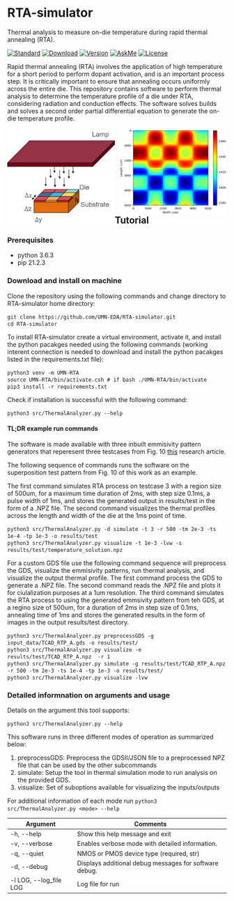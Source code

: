 # RTA-simulator
Thermal analysis to measure on-die temperature during rapid thermal annealing (RTA).

[![Standard](https://img.shields.io/badge/python-3.6-blue)](https://commons.wikimedia.org/wiki/File:Blue_Python_3.6_Shield_Badge.svg)
[![Download](https://img.shields.io/badge/Download-here-red)](https://github.com/UMN-EDA/RTA-simulator/archive/refs/heads/main.zip)
[![Version](https://img.shields.io/badge/version-1.0-green)](https://github.com/UMN-EDA/RTA-simulator)
[![AskMe](https://img.shields.io/badge/ask-me-yellow)](https://github.com/UMN-EDA/RTA-simulator/issues)
[![License](https://img.shields.io/badge/License-BSD%203--Clause-blue.svg)](https://opensource.org/licenses/BSD-3-Clause)

Rapid thermal annealing (RTA) involves the application of high temperature
for a short period to perform dopant activation, and is an important process
step. It is critically important to ensure that annealing occurs uniformly across
the entire die. This repository contains software to perform thermal analysis to determine the temperature profile of a die under RTA, considering radiation and conduction effects. The software solves builds and solves a second order partial differential equation to generate the on-die temperature profile.

<img align = "left" width="49%" src="lamp-and-die.png">
<img align = "right" width="49%" src="example-thermal-profile.png">

## Tutorial

### Prerequisites
+ python 3.6.3
+ pip 21.2.3

### Download and install on machine
Clone the repository using the following commands and change directory to RTA-simulator home directory:

```
git clone https://github.com/UMN-EDA/RTA-simulator.git
cd RTA-simulator
```

To install RTA-simulator create a virtual environment, activate it, and install the python pacakges needed using the following commands (working interent connection is needed to download and install the python pacakges listed in the requirements.txt file):

```
python3 venv -m UMN-RTA
source UMN-RTA/bin/activate.csh # if bash ./UMN-RTA/bin/activate
pip3 install -r requirements.txt
```

Check if installation is successful with the following command:
```
python3 src/ThermalAnalyzer.py --help
```

#### TL;DR example run commands
The software is made available with three inbuilt emmisivity pattern generators that reperesent three testcases from Fig. 10 [this][1] research article. 

The following sequence of commands runs the software on the superposition test pattern from Fig. 10 of this work as an example. 

The first command simulates RTA process on testcase 3 with a region size of 500um, for a maximum time duration of 2ms, with step size 0.1ms, a pulse width of 1ms, and stores the generated output in results/test in the form of a .NPZ file. The second command visualizes the thermal profiles across the length and width of the die at the 1ms point of time.

```
python3 src/ThermalAnalyzer.py -d simulate -t 3 -r 500 -tm 2e-3 -ts 1e-4 -tp 1e-3 -o results/test
python3 src/ThermalAnalyzer.py visualize -t 1e-3 -lvw -s results/test/temperature_solution.npz
```

For a custom GDS file use the following command sequence will preprocess the GDS, visualize the emmisivity patterns, run thermal analysis, and visualize the output thermal profile. The first command process the GDS to generate a .NPZ file. The second command reads the .NPZ file and plots it for ciulalization purposes at a 1um resolution. The third command simulates the RTA process to using the generated emmsivity pattern from teh GDS, at a regino size of 500um, for a duration of 2ms in step size of 0.1ms, annealing time of 1ms and stores the generated results in the form of images in the output results/test directory. 

```
python3 src/ThermalAnalyzer.py preprocessGDS -g input_data/TCAD_RTP_A.gds -o results/test/
python3 src/ThermalAnalyzer.py visualize -e results/test/TCAD_RTP_A.npz  -r 1
python3 src/ThermalAnalyzer.py simulate -g results/test/TCAD_RTP_A.npz -r 500 -tm 2e-3 -ts 1e-4 -tp 1e-3 -o results/test/
python3 src/ThermalAnalyzer.py visualize -lvw
```

### Detailed informnation on arguments and usage
Details on the argument this tool supports:
```
python3 src/ThermalAnalyzer.py --help
```


This software runs in three different modes of operation as summarized below:

1. preprocessGDS:  Preprocess the GDSII/JSON file to a preprocessed NPZ  file that can be used by the other subcommands
2. simulate:    Setup the tool in thermal simulation mode to run analysis on the provided GDS.
3. visualize:  Set of suboptions available for visualizing the inputs/outputs

For additional information of each mode run `python3 src/ThermalAnalyzer.py <mode> --help`


| Argument              	| Comments                                              |
|-----------------------	|-------------------------------------------------------|
| -h, --help            	| Show this help message and exit                       |
| -v, --verbose         	| Enables verbose mode with detailed information.       |
|  -q, --quiet              | NMOS or PMOS device type (required, str)              |
| -d, --debug             	| Displays additional debug messages for software debug.|
| -l LOG, --log_file LOG    |  Log file for run                   	                |



[1]: https://iopscience.iop.org/article/10.1149/1.2911486/meta?casa_token=dj3PKG6YzRcAAAAA:CPAa45eOZ4541aEvu9fS7YeMuHEDhU8Fu8qyedCaq0lutUXtlN12K8qmC_GnxTZ2S2trhaYxPMQ "Physical Modeling of Layout-Dependent Transistor Performance"
